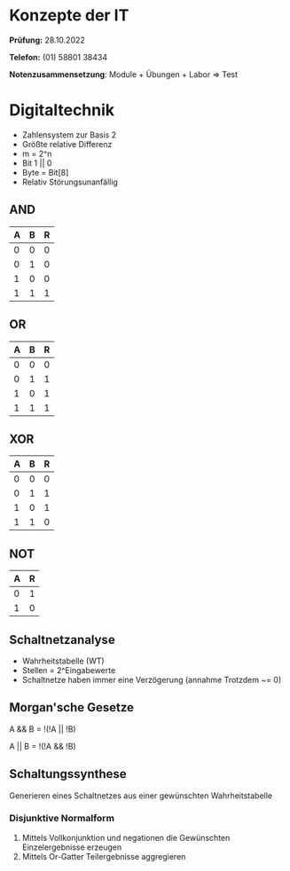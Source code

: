 # Konzepte der IT

**Prüfung:** 28.10.2022

**Telefon:** (01) 58801 38434

**Notenzusammensetzung**: Module + Übungen + Labor => Test


# Digitaltechnik
* Zahlensystem zur Basis 2
* Größte relative Differenz
* m = 2^n
* Bit 1 || 0
* Byte = Bit[8]
* Relativ Störungsunanfällig

## AND
| A | B | R |
| - | - | - |
| 0 | 0 | 0 |
| 0 | 1 | 0 |
| 1 | 0 | 0 |
| 1 | 1 | 1 |

## OR
| A | B | R |
| - | - | - |
| 0 | 0 | 0 |
| 0 | 1 | 1 |
| 1 | 0 | 1 |
| 1 | 1 | 1 |

## XOR
| A | B | R |
| - | - | - |
| 0 | 0 | 0 |
| 0 | 1 | 1 |
| 1 | 0 | 1 |
| 1 | 1 | 0 |


## NOT
| A | R |
| - | - |
| 0 | 1 |
| 1 | 0 |

## Schaltnetzanalyse
* Wahrheitstabelle (WT)
* Stellen = 2^Eingabewerte
* Schaltnetze haben immer eine Verzögerung (annahme Trotzdem ~= 0)
  
## Morgan'sche Gesetze
  A && B = !(!A || !B)

  A || B = !(!A && !B)


## Schaltungssynthese
Generieren eines Schaltnetzes aus einer gewünschten Wahrheitstabelle
### Disjunktive Normalform
1. Mittels Vollkonjunktion und negationen die Gewünschten Einzelergebnisse erzeugen
2. Mittels Or-Gatter Teilergebnisse aggregieren
